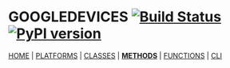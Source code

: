# GOOGLEDEVICES [![Build Status][travis_status]][travis] [![PyPI version][pypi_badge]][pypi]

[HOME][home] | [PLATFORMS][platforms] | [CLASSES][classes] | [**METHODS**][methods] | [FUNCTIONS][functions] | [CLI][cli]



<!-- menu -->
[travis]: https://travis-ci.com/ludeeus/googledevices
[travis_status]: https://travis-ci.com/ludeeus/googledevices.svg?branch=master
[pypi]:https://pypi.org/project/googledevices/
[pypi_badge]: https://badge.fury.io/py/googledevices.svg
[home]: https://ludeeus.github.io/ROOT/index.md
[platforms]: https://ludeeus.github.io/ROOT/platforms.md
[classes]: https://ludeeus.github.io/ROOT/classes.md
[methods]: https://ludeeus.github.io/ROOT/methods.md
[functions]: https://ludeeus.github.io/ROOT/functions.md
[cli]: https://ludeeus.github.io/ROOT/cli.md